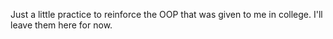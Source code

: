 Just a little practice to reinforce the OOP that was given to me in college. I'll leave them here for now. 
